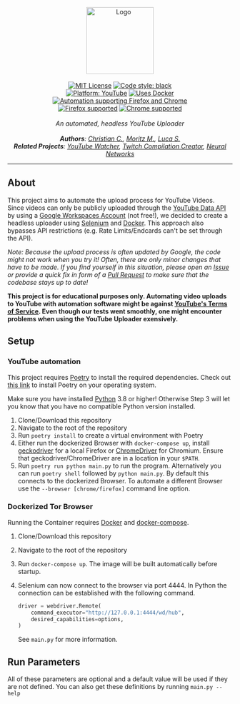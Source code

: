 <p align="center">
    <a href="https://github.com/ContentAutomation"><img src="https://contentautomation.s3.eu-central-1.amazonaws.com/logo.png" alt="Logo" width="150"/></a>
    <br />
    <br />
    <a href="http://choosealicense.com/licenses/mit/"><img src="https://img.shields.io/badge/license-MIT-3C93B4.svg?style=flat" alt="MIT License"></a>
    <a href="https://github.com/psf/black"><img src="https://img.shields.io/badge/code%20style-black-000000.svg" alt="Code style: black"></a>
    <br />
    <a href="https://www.youtube.com/channel/UCqq27nknJ3fe5IvrAbfuEwQ"><img src="https://img.shields.io/badge/YouTube-FF0000.svg?style=flat&logo=youtube" alt="Platform: YouTube"></a>
        <a href="https://www.docker.com/"><img src="https://img.shields.io/badge/Docker-2496ED.svg?logo=Docker&logoColor=white" alt="Uses Docker"></a>
        <a href="https://www.selenium.dev/documentation/en/"><img src="https://img.shields.io/badge/Selenium-43B02A.svg?logo=Selenium&logoColor=white&labelColor=43B02A" alt="Automation supporting Firefox and Chrome"></a>
    <br />
         <a href="https://www.mozilla.org/en-US/firefox/new/"><img src="https://img.shields.io/badge/Firefox-FF7139.svg?logo=Firefox-Browser&logoColor=white" alt="Firefox supported"></a>
         <a href="https://www.google.com/chrome/"><img src="https://img.shields.io/badge/Chrome-4285F4.svg?logo=Google-Chrome&logoColor=white" alt="Chrome supported"></a>
    <br />
    <br />
    <i>An automated, headless YouTube Uploader</i>
    <br />
<br />
    <i><b>Authors</b>:
        <a href="https://github.com/ChristianCoenen">Christian C.</a>,
        <a href="https://github.com/MorMund">Moritz M.</a>,
        <a href="https://github.com/lucaSchilling">Luca S. </a>
    </i>
    <br>
    <i><b>Related Projects</b>:
        <a href="https://github.com/ContentAutomation/YouTubeWatcher">YouTube Watcher</a>,
        <a href="https://github.com/ContentAutomation/TwitchCompilationCreator">Twitch Compilation Creator</a>,
        <a href="https://github.com/ContentAutomation/NeuralNetworks">Neural Networks</a>
    </i>
</p>


<hr />

## About

This project aims to automate the upload process for YouTube Videos. Since videos can only be publicly uploaded through the [YouTube Data API](https://developers.google.com/youtube/v3) by using a [Google Workspaces Account](https://workspace.google.com/) (not free!), we decided to create a headless uploader using [Selenium](https://www.selenium.dev/) and [Docker](https://www.docker.com/). This approach also bypasses API restrictions (e.g. Rate Limits/Endcards can't be set through the API).

*Note: Because the upload process is often updated by Google, the code might not work when you try it! Often, there are only minor changes that have to be made. If you find yourself in this situation, please open an [Issue](https://github.com/ContentAutomation/YouTubeUploader/issues) or provide a quick fix in form of a [Pull Request](https://github.com/ContentAutomation/YouTubeUploader/pulls) to make sure that the codebase stays up to date!*

**This project is for educational purposes only. Automating video uploads to YouTube with automation software might be against [YouTube's Terms of Service](https://www.youtube.com/static?template=terms). Even though our tests went smoothly, one might encounter problems when using the YouTube Uploader exensively.**

## Setup

### YouTube automation

This project requires [Poetry](https://python-poetry.org/) to install the required dependencies.
Check out [this link](https://python-poetry.org/docs/) to install Poetry on your operating system.

Make sure you have installed [Python](https://www.python.org/downloads/) 3.8 or higher! Otherwise Step 3 will let you know that you have no compatible Python version installed.

1. Clone/Download this repository
2. Navigate to the root of the repository
3. Run ```poetry install``` to create a virtual environment with Poetry
4. Either run the dockerized Browser with `docker-compose up`, install [geckodriver](https://github.com/mozilla/geckodriver/releases) for a local Firefox or [ChromeDriver](https://chromedriver.chromium.org/downloads) for Chromium. Ensure that geckodriver/ChromeDriver are in a location in your `$PATH`.
5. Run ```poetry run python main.py``` to run the program. Alternatively you can run ```poetry shell``` followed by ```python main.py```. By default this connects to the dockerized Browser. To automate a different Browser use the `--browser [chrome/firefox]` command line option.

### Dockerized Tor Browser

Running the Container requires [Docker](https://docs.docker.com/get-docker/) and [docker-compose](https://docs.docker.com/compose/install/).

1. Clone/Download this repository
2. Navigate to the root of the repository
3. Run `docker-compose up`. The image will be built automatically before startup.
4. Selenium can now connect to the browser via port 4444. In Python the connection can be established with the following command.

    ``` python
    driver = webdriver.Remote(
        command_executor="http://127.0.0.1:4444/wd/hub",
        desired_capabilities=options,
    )
    ```

    See `main.py` for more information.

## Run Parameters
All of these parameters are optional and a default value will be used if they are not defined. 
You can also get these definitions by running ```main.py --help```

